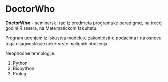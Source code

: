 # DoctorWho
**DoctorWho** -  seminarski rad iz predmeta programske paradigme, na trecoj godini R smera, na Matematickom fakultetu.

Program ucenjem iz iskustva modeluje zakonitosti u podacima i na osnovu toga dijagnostikuje neke vrste malignih oboljenja.

Neophodne tehnologije:
1. Python
2. Biopython
3. Prolog
